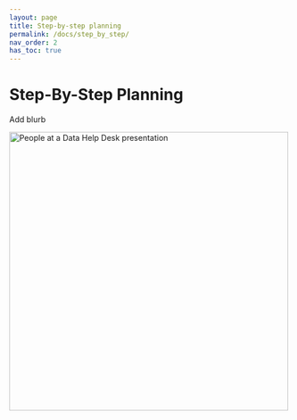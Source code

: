 ```yaml
---
layout: page
title: Step-by-step planning
permalink: /docs/step_by_step/
nav_order: 2
has_toc: true
---
```


# Step-By-Step Planning

Add blurb

<img class="full-width-img" src="{{ site.baseurl }}/assets/photos/help_desk_presentation2.jpg" alt="People at a Data Help Desk presentation" width="500">
